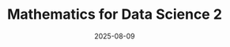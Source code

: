 ---
title: Mathematics for Data Science 2
linktitle: Mathematics 2
date: 2025-08-09
weight: 1
description: "IIT Madras has launched the BS in `Data Science and Applications`. In this program, the course contents are delivered online and can be studied by anyone from anywhere, while the monthly quizzes and final semester exams will have to be attended in-person at designated centres."
tags:
  - IITM-Foundation-Course
  - IIT Madras
  - BS Degree
  - Data Science & Applications
  - featured
width: normal
type: chapters
image: https://thumbs.dreamstime.com/b/mathematics-math-algebra-calculus-numbers-concept-85878993.jpg
cascade:
 emoji: 📐
 type: docs
 width: nomral
 series: ["IITM-Foundation-Course-Mathematics-2"]
---